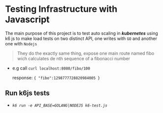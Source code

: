 # Testing Infrastructure with Javascript 

The main purpose of this project is to test auto scaling in ***kubernetes*** using k6 js to make load tests on two distinct API, one writes with `GO` and another one with `Nodejs`

> They do the exactly same thing, expose one main route named fibo wich calculates de nth sequence of a fibonacci number

- e.g call `curl localhost:8080/fibo/100`

    response: `{ "fibo":1298777728820984005 }`
    
## Run k6js tests

- *`k6 run -e API_BASE=GOLANG|NODEJS k6-test.js`*